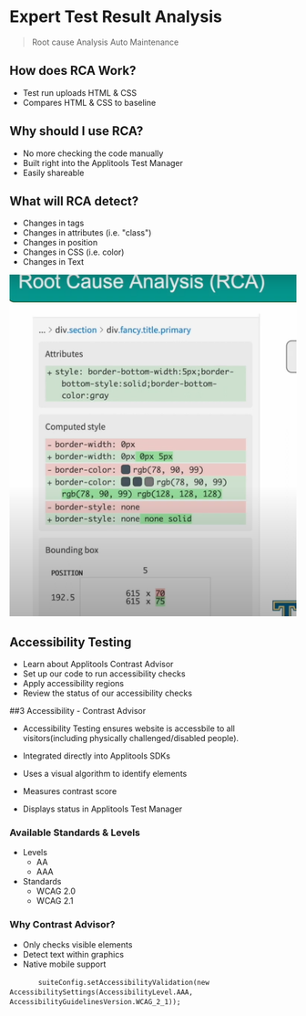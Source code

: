 # Expert Test Result Analysis

> Root cause Analysis
Auto Maintenance

## How does RCA Work?

* Test run uploads HTML & CSS
* Compares HTML & CSS to baseline

## Why should I use RCA?

* No more checking the code manually
* Built right into the Applitools Test Manager
* Easily shareable

## What will RCA detect?

* Changes in tags
* Changes in attributes (i.e. "class")
* Changes in position
* Changes in CSS (i.e. color)
* Changes in Text

![alt text](image-42.png)



<!-- __________________________________________________ -->
## Accessibility Testing

* Learn about Applitools Contrast Advisor
* Set up our code to run accessibility checks
* Apply accessibility regions
* Review the status of our accessibility checks

##3 Accessibility - Contrast Advisor

* Accessibility Testing ensures website is accessbile to all visitors(including physically challenged/disabled people).

* Integrated directly into Applitools SDKs
* Uses a visual algorithm to identify elements
* Measures contrast score
* Displays status in Applitools Test Manager

### Available Standards & Levels

* Levels
    * AA
    * AAA
* Standards
    * WCAG 2.0
    * WCAG 2.1

### Why Contrast Advisor?

* Only checks visible elements
* Detect text within graphics
* Native mobile support

`        suiteConfig.setAccessibilityValidation(new AccessibilitySettings(AccessibilityLevel.AAA, AccessibilityGuidelinesVersion.WCAG_2_1));
`
